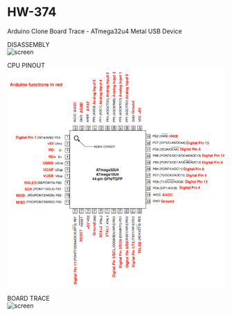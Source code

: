 # HW-374
Arduino Clone Board Trace - ATmega32u4 Metal USB Device

DISASSEMBLY     
![screen](Screenshot_2021-01-21-09-26-52.jpg)     

CPU PINOUT      
![screen](32U4PinMapping.png)     

BOARD TRACE       
![screen](Screenshot_2021-01-21-09-26-52.jpg)   


